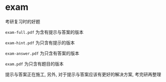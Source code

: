 # exam
考研复习时的好题

`exam-full.pdf` 为含有提示与答案的版本

`exam-hint.pdf` 为只含有提示的版本

`exam-answer.pdf` 为只含有答案的版本

`exam.pdf` 为只含有题目的版本

提示与答案正在施工, 另外, 对于提示与答案应该有更好的解决方案, 考完研再整理